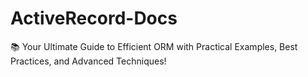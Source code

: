 # ActiveRecord-Docs
📚 Your Ultimate Guide to Efficient ORM with Practical Examples, Best Practices, and Advanced Techniques!
